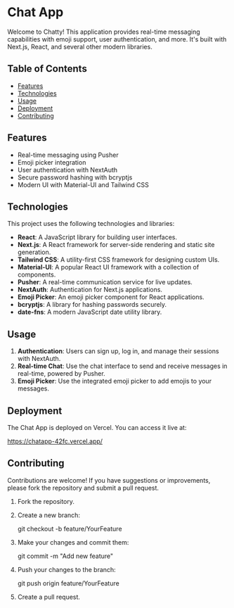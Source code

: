 # Chat App

Welcome to Chatty! This application provides real-time messaging capabilities with emoji support, user authentication, and more. It's built with Next.js, React, and several other modern libraries.

## Table of Contents

- [Features](#features)
- [Technologies](#technologies)
- [Usage](#usage)
- [Deployment](#deployment)
- [Contributing](#contributing)

## Features

- Real-time messaging using Pusher
- Emoji picker integration
- User authentication with NextAuth
- Secure password hashing with bcryptjs
- Modern UI with Material-UI and Tailwind CSS

## Technologies

This project uses the following technologies and libraries:

- **React**: A JavaScript library for building user interfaces.
- **Next.js**: A React framework for server-side rendering and static site generation.
- **Tailwind CSS**: A utility-first CSS framework for designing custom UIs.
- **Material-UI**: A popular React UI framework with a collection of components.
- **Pusher**: A real-time communication service for live updates.
- **NextAuth**: Authentication for Next.js applications.
- **Emoji Picker**: An emoji picker component for React applications.
- **bcryptjs**: A library for hashing passwords securely.
- **date-fns**: A modern JavaScript date utility library.

## Usage

1. **Authentication**: Users can sign up, log in, and manage their sessions with NextAuth.
2. **Real-time Chat**: Use the chat interface to send and receive messages in real-time, powered by Pusher.
3. **Emoji Picker**: Use the integrated emoji picker to add emojis to your messages.

## Deployment

The Chat App is deployed on Vercel. You can access it live at:

https://chatapp-42fc.vercel.app/

## Contributing

Contributions are welcome! If you have suggestions or improvements, please fork the repository and submit a pull request.

1. Fork the repository.
2. Create a new branch:

   git checkout -b feature/YourFeature

3. Make your changes and commit them:

   git commit -m "Add new feature"

4. Push your changes to the branch:

   git push origin feature/YourFeature

5. Create a pull request.
